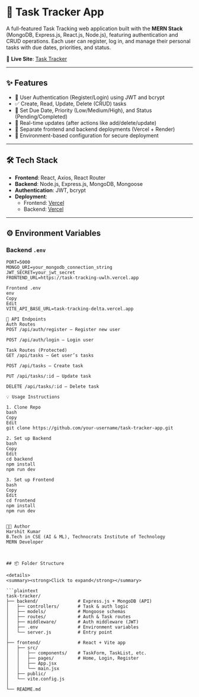 # 📝 Task Tracker App

A full-featured Task Tracking web application built with the **MERN Stack** (MongoDB, Express.js, React.js, Node.js), featuring authentication and CRUD operations. Each user can register, log in, and manage their personal tasks with due dates, priorities, and status.

🚀 **Live Site**: [Task Tracker](https://task-tracking-uwlh.vercel.app/)

---

## ✨ Features

- 🔐 User Authentication (Register/Login) using JWT and bcrypt
- ✅ Create, Read, Update, Delete (CRUD) tasks
- 📅 Set Due Date, Priority (Low/Medium/High), and Status (Pending/Completed)
- 🔄 Real-time updates (after actions like add/delete/update)
- 📁 Separate frontend and backend deployments (Vercel + Render)
- 🧾 Environment-based configuration for secure deployment

---

## 🛠 Tech Stack

- **Frontend**: React, Axios, React Router
- **Backend**: Node.js, Express.js, MongoDB, Mongoose
- **Authentication**: JWT, bcrypt
- **Deployment**:
  - Frontend: [Vercel](task-tracking-uwlh.vercel.app)
  - Backend: [Vercel](task-tracking-delta.vercel.app)

---




## ⚙️ Environment Variables

### Backend `.env`
```env
PORT=5000
MONGO_URI=your_mongodb_connection_string
JWT_SECRET=your_jwt_secret
FRONTEND_URL=https://task-tracking-uwlh.vercel.app

Frontend .env
env
Copy
Edit
VITE_API_BASE_URL=task-tracking-delta.vercel.app

🧪 API Endpoints
Auth Routes
POST /api/auth/register – Register new user

POST /api/auth/login – Login user

Task Routes (Protected)
GET /api/tasks – Get user’s tasks

POST /api/tasks – Create task

PUT /api/tasks/:id – Update task

DELETE /api/tasks/:id – Delete task

💡 Usage Instructions

1. Clone Repo
bash
Copy
Edit
git clone https://github.com/your-username/task-tracker-app.git

2. Set up Backend
bash
Copy
Edit
cd backend
npm install
npm run dev

3. Set up Frontend
bash
Copy
Edit
cd frontend
npm install
npm run dev


🧑‍💻 Author
Harshit Kumar
B.Tech in CSE (AI & ML), Technocrats Institute of Technology
MERN Developer



## 📦 Folder Structure

<details>
<summary><strong>Click to expand</strong></summary>

```plaintext
task-tracker/
├── backend/               # Express.js + MongoDB (API)
│   ├── controllers/       # Task & auth logic
│   ├── models/            # Mongoose schemas
│   ├── routes/            # Auth & Task routes
│   ├── middleware/        # Auth middleware (JWT)
│   ├── .env               # Environment variables
│   └── server.js          # Entry point
│
├── frontend/              # React + Vite app
│   ├── src/
│   │   ├── components/    # TaskForm, TaskList, etc.
│   │   ├── pages/         # Home, Login, Register
│   │   ├── App.jsx
│   │   └── main.jsx
│   ├── public/
│   └── vite.config.js
│
└── README.md
